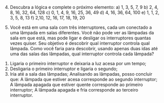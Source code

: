 4) Descubra a lógica e complete o próximo elemento:
a) 1, 3, 5, 7, 9
b) 2, 4, 8, 16, 32, 64, 128
c) 0, 1, 4, 9, 16, 25, 36, 49
d) 4, 16, 36, 64, 100 
e) 1, 1, 2, 3, 5, 8, 13
f) 2,10, 12, 16, 17, 18, 19, 20

5) Você está em uma sala com três interruptores, cada um conectado a uma lâmpada em salas diferentes. Você não pode ver as lâmpadas da sala em que está, mas pode ligar e desligar os interruptores quantas vezes quiser. Seu objetivo é descobrir qual interruptor controla qual lâmpada. Como você faria para descobrir, usando apenas duas idas até uma das salas das lâmpadas, qual interruptor controla cada lâmpada?
1. Ligaria o primeiro interruptor e deixaria a luz acesa por um tempo;
2. Desligaria o primeiro interruptor e ligaria o segundo;
3. Iria até a sala das lâmpadas;
Analisando as lâmpadas, posso concluir que:
A lâmpada que estiver acesa corresponde ao segundo interruptor;
A lâmpada apagada que estiver quente corresponde ao primeiro interruptor;
A lâmpada apagada e fria corresponde ao terceiro interruptor.
